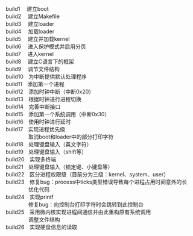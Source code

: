 build1　 建立boot  
build2　 建立Makefile  
build3　 建立loader  
build4　 加载loader  
build5　 建立并加载kernel  
build6　 进入保护模式并启用分页  
build7　 进入kernel  
build8　 建立C语言下的框架  
build9　 调节文件结构  
build10　为中断提供默认处理程序  
build11　添加第一个进程  
build12　添加时钟中断（中断0x20）  
build13　根据时钟进行进程切换  
build14　完善中断接口  
build15　添加第一个系统调用（中断0x30）  
build16　使用时钟进行延时  
build17　实现进程优先级  
　　　　 取消boot和loader中的部分打印字符      
build18　处理键盘输入（英文字符）  
build19　处理键盘输入（shift等）  
build20　实现多终端  
build21　处理键盘输入（锁定键、小键盘等）  
build22　区分进程权限级（目前分为三级：kernel、system、user）  
build23　修复bug：process中ticks类型错误导致每个进程占用时间意外的长  
　　　　 优化代码  
build24　实现printf  
　　　　 修复bug：向控制台打印字符时会跳转到此控制台  
build25　采用微内核实现进程间通信并由此重构原有系统调用  
　　　　 调整文件结构  
build26　实现硬盘信息的读取